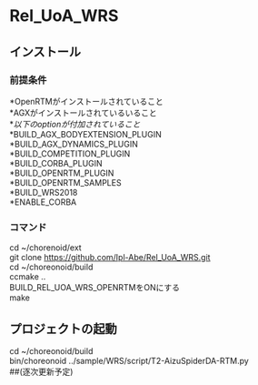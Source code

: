 # Rel_UoA_WRS

## インストール  
### 前提条件  
*OpenRTMがインストールされていること  
*AGXがインストールされているいること  
**以下のoptionが付加されていること*  
*BUILD_AGX_BODYEXTENSION_PLUGIN  
*BUILD_AGX_DYNAMICS_PLUGIN  
*BUILD_COMPETITION_PLUGIN  
*BUILD_CORBA_PLUGIN  
*BUILD_OPENRTM_PLUGIN  
*BUILD_OPENRTM_SAMPLES  
*BUILD_WRS2018  
*ENABLE_CORBA  






### コマンド
cd ~/chorenoid/ext  
git clone https://github.com/Ipl-Abe/Rel_UoA_WRS.git  
cd ~/choreonoid/build  
ccmake ..  
BUILD_REL_UOA_WRS_OPENRTMをONにする  
make  
## プロジェクトの起動  
cd ~/choreonoid/build  
bin/choreonoid ../sample/WRS/script/T2-AizuSpiderDA-RTM.py  
##(逐次更新予定)
